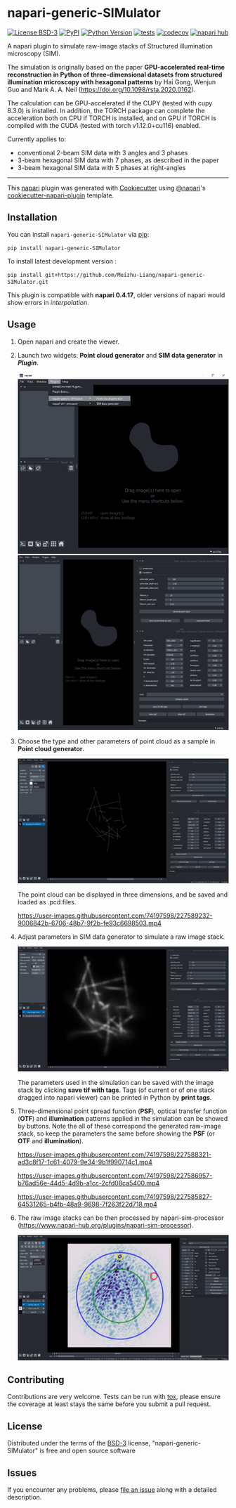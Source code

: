 # napari-generic-SIMulator

[![License BSD-3](https://img.shields.io/pypi/l/napari-generic-SIMulator.svg?color=green)](https://github.com/Meizhu-Liang/napari-generic-SIMulator/raw/main/LICENSE)
[![PyPI](https://img.shields.io/pypi/v/napari-generic-SIMulator.svg?color=green)](https://pypi.org/project/napari-generic-SIMulator)
[![Python Version](https://img.shields.io/pypi/pyversions/napari-generic-SIMulator.svg?color=green)](https://python.org)
[![tests](https://github.com/Meizhu-Liang/napari-generic-SIMulator/workflows/tests/badge.svg)](https://github.com/Meizhu-Liang/napari-generic-SIMulator/actions)
[![codecov](https://codecov.io/gh/Meizhu-Liang/napari-generic-SIMulator/branch/main/graph/badge.svg)](https://codecov.io/gh/Meizhu-Liang/napari-generic-SIMulator)
[![napari hub](https://img.shields.io/endpoint?url=https://api.napari-hub.org/shields/napari-generic-SIMulator)](https://napari-hub.org/plugins/napari-generic-SIMulator)

A napari plugin to simulate raw-image stacks of Structured illumination microscopy (SIM). 

The simulation is originally based on the paper <strong>GPU-accelerated real-time reconstruction in Python of three-dimensional datasets from structured illumination microscopy with hexagonal patterns</strong> by
Hai Gong, Wenjun Guo and Mark A. A. Neil (https://doi.org/10.1098/rsta.2020.0162). 

The calculation can be GPU-accelerated if the CUPY (tested with cupy 8.3.0) is installed. In addition, the TORCH package can complete the acceleration both on CPU if TORCH is installed, and on GPU if TORCH is compiled with the CUDA (tested with torch v1.12.0+cu116) enabled.

Currently applies to:
- conventional 2-beam SIM data with 3 angles and 3 phases
- 3-beam hexagonal SIM data with 7 phases, as described in the paper
- 3-beam hexagonal SIM data with 5 phases at right-angles

----------------------------------

This [napari] plugin was generated with [Cookiecutter] using [@napari]'s [cookiecutter-napari-plugin] template.

<!--
Don't miss the full getting started guide to set up your new package:
https://github.com/napari/cookiecutter-napari-plugin#getting-started

and review the napari docs for plugin developers:
https://napari.org/plugins/index.html
-->

## Installation

You can install `napari-generic-SIMulator` via [pip]:

    pip install napari-generic-SIMulator



To install latest development version :

    pip install git+https://github.com/Meizhu-Liang/napari-generic-SIMulator.git

This plugin is compatible with **napari 0.4.17**, older versions of napari would show errors in _interpolation_.

## Usage

1) Open napari and create the viewer.


2) Launch two widgets: **Point cloud generator** and **SIM data generator** in ***Plugin***.

    ![raw](https://github.com/Meizhu-Liang/napari-generic-SIMulator/raw/main/images/lauch.png)
    ![raw](https://github.com/Meizhu-Liang/napari-generic-SIMulator/raw/main/images/2widgets.png)


3) Choose the type and other parameters of point cloud as a sample in **Point cloud generator**.

    ![raw](https://github.com/Meizhu-Liang/napari-generic-SIMulator/raw/main/images/pc.png)

    The point cloud can be displayed in three dimensions, and be saved and loaded as .pcd files.
  
    https://user-images.githubusercontent.com/74197598/227589232-9006842b-6706-48b7-9f2b-fe93c6698503.mp4


4) Adjust parameters in SIM data generator to simulate a raw image stack.

    ![raw](https://github.com/Meizhu-Liang/napari-generic-SIMulator/raw/main/images/raw_stack.png)

    The parameters used in the simulation can be saved with the image stack by clicking **save tif with tags**. Tags (of current or of one stack dragged into napari viewer) can be printed in Python by **print tags**. 


5) Three-dimensional point spread function (**PSF**), optical transfer function (**OTF**) and **illumination** patterns applied in the simulation can be showed by buttons. Note the all of these correspond the generated raw-image stack, so keep the parameters the same before showing the **PSF** (or **OTF** and **illumination**).

    https://user-images.githubusercontent.com/74197598/227588321-ad3c8f17-1c61-4079-9e34-9b1f990714c1.mp4
    
    https://user-images.githubusercontent.com/74197598/227586957-b76ad56e-44d5-4d9b-a1cc-2cfd08ca5400.mp4
    
    https://user-images.githubusercontent.com/74197598/227585827-64531265-b4fb-48a9-9698-7f263f22d718.mp4 
   
6) The raw image stacks can be then processed by napari-sim-processor (https://www.napari-hub.org/plugins/napari-sim-processor).
   
   ![raw](https://github.com/Meizhu-Liang/napari-generic-SIMulator/raw/main/images/processor.png)


## Contributing

Contributions are very welcome. Tests can be run with [tox], please ensure
the coverage at least stays the same before you submit a pull request.

## License

Distributed under the terms of the [BSD-3] license,
"napari-generic-SIMulator" is free and open source software

## Issues

If you encounter any problems, please [file an issue] along with a detailed description.

[napari]: https://github.com/napari/napari
[Cookiecutter]: https://github.com/audreyr/cookiecutter
[@napari]: https://github.com/napari
[MIT]: http://opensource.org/licenses/MIT
[BSD-3]: http://opensource.org/licenses/BSD-3-Clause
[GNU GPL v3.0]: http://www.gnu.org/licenses/gpl-3.0.txt
[GNU LGPL v3.0]: http://www.gnu.org/licenses/lgpl-3.0.txt
[Apache Software License 2.0]: http://www.apache.org/licenses/LICENSE-2.0
[Mozilla Public License 2.0]: https://www.mozilla.org/media/MPL/2.0/index.txt
[cookiecutter-napari-plugin]: https://github.com/napari/cookiecutter-napari-plugin

[file an issue]: https://github.com/Meizhu-Liang/napari-generic-SIMulator/issues

[napari]: https://github.com/napari/napari
[tox]: https://tox.readthedocs.io/en/latest/
[pip]: https://pypi.org/project/pip/
[PyPI]: https://pypi.org/
